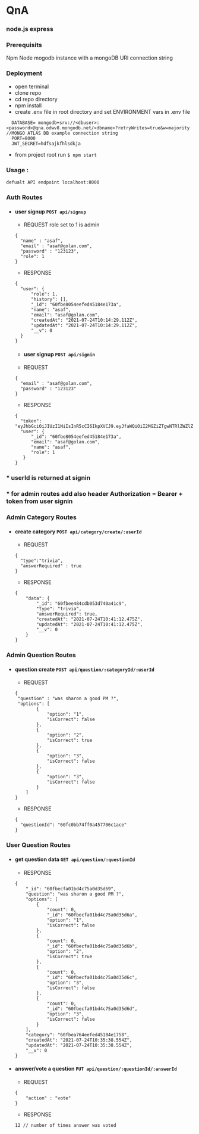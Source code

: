 # QnA
### node.js express 

### Prerequisits

Npm
Node
mogodb instance with a mongoDB URI connection string  

### Deployment

- open terminal
- clone repo
- cd repo directory
- npm install
- create .env file in root directory and set ENVIRONMENT vars in .env file 
```
  DATABASE= mongodb+srv://<dbuser>:<password>@qna.odwv8.mongodb.net/<dbname>?retryWrites=true&w=majority //MONGO ATLAS DB example connection string
  PORT=8000
  JWT_SECRET=hdfsajkfhlsdkja
```
  
- from project root run  ```$ npm start```

### Usage  : 

```defualt API endpoint localhost:8000```

### Auth Routes

- #### user signup ``` POST api/signup ```
  - REQUEST role set to 1 is admin
  ```
  {
    "name" : "asaf",
    "email" : "asaf@golan.com",
    "password" : "123123",
    "role": 1
  }
  ```
  - RESPONSE
  ```
  {
    "user": {
        "role": 1,
        "history": [],
        "_id": "60fbe8054eefed45184e173a",
        "name": "asaf",
        "email": "asaf@golan.com",
        "createdAt": "2021-07-24T10:14:29.112Z",
        "updatedAt": "2021-07-24T10:14:29.112Z",
        "__v": 0
    }
  }
  ```
  
  - #### user signup ``` POST api/signin ```
  - REQUEST
  ```
  {
    "email" : "asaf@golan.com",
    "password" : "123123"
  }
  ```
  - RESPONSE
  ```
  {
    "token": "eyJhbGciOiJIUzI1NiIsInR5cCI6IkpXVCJ9.eyJfaWQiOiI2MGZiZTgwNTRlZWZlZDQ1MTg0ZTE3M2EiLCJpYXQiOjE2MjcxMjE2ODl9.uVaVXMDllIwQFAnZXIkd_u1dIA2aj3DObAZ4nIyDbVc",
    "user": {
        "_id": "60fbe8054eefed45184e173a",
        "email": "asaf@golan.com",
        "name": "asaf",
        "role": 1
     }
  }
  ```

 ### * userId is returned at signin
 ### * for admin routes add also header Authorization = Bearer + token from user signin

###  Admin Category Routes
 
- ####  create category ```POST api/category/create/:userId ```
  - REQUEST 
  ```
  {
    "type":"trivia",
    "answerRequired" : true
  }
  ```
  - RESPONSE
  ```
  {
      "data": {
          "_id": "60fbee484cdb053d740a41c9",
          "type": "trivia",
          "answerRequired": true,
          "createdAt": "2021-07-24T10:41:12.475Z",
          "updatedAt": "2021-07-24T10:41:12.475Z",
          "__v": 0
      }
  }
  ```
  
### Admin Question Routes  
  - #### question create  ```POST api/question/:categoryId/:userId ```
    - REQUEST
    ```
    {
     "question" : "was sharon a good PM ?",
     "options": [
            {
                "option": "1",
                "isCorrect": false
            },
            {
                "option": "2",
                "isCorrect": true
            },
            {
                "option": "3",
                "isCorrect": false
            },
            {
                "option": "3",
                "isCorrect": false
            }
        ] 
    }
    ```
    - RESPONSE
    ```
    {
      "questionId": "60fc0bb74ff0a457706c1ace"
    }
    ```
    
 ### User Question Routes  
  
  - ####  get question data ```GET api/question/:questionId ```
    - RESPONSE
    ```
    {
        "_id": "60fbecfa01bd4c75a0d35d69",
        "question": "was sharon a good PM ?",
        "options": [
            {
                "count": 0,
                "_id": "60fbecfa01bd4c75a0d35d6a",
                "option": "1",
                "isCorrect": false
            },
            {
                "count": 0,
                "_id": "60fbecfa01bd4c75a0d35d6b",
                "option": "2",
                "isCorrect": true
            },
            {
                "count": 0,
                "_id": "60fbecfa01bd4c75a0d35d6c",
                "option": "3",
                "isCorrect": false
            },
            {
                "count": 0,
                "_id": "60fbecfa01bd4c75a0d35d6d",
                "option": "3",
                "isCorrect": false
            }
        ],
        "category": "60fbea764eefed45184e1758",
        "createdAt": "2021-07-24T10:35:38.554Z",
        "updatedAt": "2021-07-24T10:35:38.554Z",
        "__v": 0
    }
    ```
  - ####  answer/vote a question  ```PUT api/question/:questionId/:answerId ```
    - REQUEST
    ```
    {
        "action" : "vote"
    }
    ```
    - RESPONSE
    ```
    12 // number of times answer was voted
    ```
